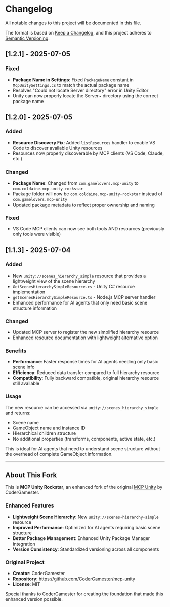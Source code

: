 # Changelog

All notable changes to this project will be documented in this file.

The format is based on [Keep a Changelog](https://keepachangelog.com/en/1.0.0/),
and this project adheres to [Semantic Versioning](https://semver.org/spec/v2.0.0.html).

## [1.2.1] - 2025-07-05

### Fixed
- **Package Name in Settings**: Fixed `PackageName` constant in `McpUnitySettings.cs` to match the actual package name
- Resolves "Could not locate Server directory" error in Unity Editor
- Unity can now properly locate the Server~ directory using the correct package name

## [1.2.0] - 2025-07-05

### Added
- **Resource Discovery Fix**: Added `listResources` handler to enable VS Code to discover available Unity resources
- Resources now properly discoverable by MCP clients (VS Code, Claude, etc.)

### Changed  
- **Package Name**: Changed from `com.gamelovers.mcp-unity` to `com.coldaine.mcp-unity-rockstar`
- Package folder will now be `com.coldaine.mcp-unity-rockstar` instead of `com.gamelovers.mcp-unity`
- Updated package metadata to reflect proper ownership and naming

### Fixed
- VS Code MCP clients can now see both tools AND resources (previously only tools were visible)

## [1.1.3] - 2025-07-04

### Added
- New `unity://scenes_hierarchy_simple` resource that provides a lightweight view of the scene hierarchy
- `GetScenesHierarchySimpleResource.cs` - Unity C# resource implementation
- `getScenesHierarchySimpleResource.ts` - Node.js MCP server handler
- Enhanced performance for AI agents that only need basic scene structure information

### Changed
- Updated MCP server to register the new simplified hierarchy resource
- Enhanced resource documentation with lightweight alternative option

### Benefits
- **Performance**: Faster response times for AI agents needing only basic scene info
- **Efficiency**: Reduced data transfer compared to full hierarchy resource
- **Compatibility**: Fully backward compatible, original hierarchy resource still available

### Usage
The new resource can be accessed via `unity://scenes_hierarchy_simple` and returns:
- Scene name
- GameObject name and instance ID
- Hierarchical children structure
- No additional properties (transforms, components, active state, etc.)

This is ideal for AI agents that need to understand scene structure without the overhead of complete GameObject information.

---

## About This Fork

This is **MCP Unity Rockstar**, an enhanced fork of the original [MCP Unity](https://github.com/CoderGamester/mcp-unity) by CoderGamester.

### Enhanced Features
- **Lightweight Scene Hierarchy**: New `unity://scenes-hierarchy-simple` resource
- **Improved Performance**: Optimized for AI agents requiring basic scene structure
- **Better Package Management**: Enhanced Unity Package Manager integration
- **Version Consistency**: Standardized versioning across all components

### Original Project
- **Creator**: CoderGamester
- **Repository**: https://github.com/CoderGamester/mcp-unity
- **License**: MIT

Special thanks to CoderGamester for creating the foundation that made this enhanced version possible.